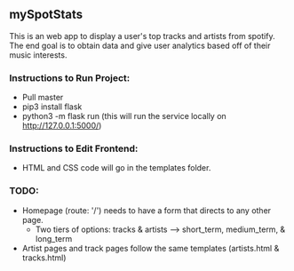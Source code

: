 ## mySpotStats

This is an web app to display a user's top tracks and artists from spotify. The end goal is to obtain data and give user analytics based off of their music interests.

### Instructions to Run Project:

* Pull master
* pip3 install flask
* python3 -m flask run (this will run the service locally on http://127.0.0.1:5000/)

### Instructions to Edit Frontend:

* HTML and CSS code will go in the templates folder.

### TODO:

* Homepage (route: '/') needs to have a form that directs to any other page.
    * Two tiers of options: tracks & artists --> short_term, medium_term, & long_term
* Artist pages and track pages follow the same templates (artists.html & tracks.html)
